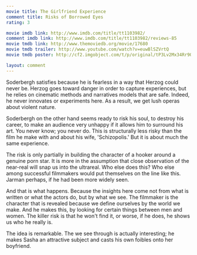 ```yaml
---
movie title: The Girlfriend Experience
comment title: Risks of Borrowed Eyes
rating: 3

movie imdb link: http://www.imdb.com/title/tt1103982/
comment imdb link: http://www.imdb.com/title/tt1103982/reviews-85
movie tmdb link: http://www.themoviedb.org/movie/17680
movie tmdb trailer: http://www.youtube.com/watch?v=euwBlSZVrtQ
movie tmdb poster: http://cf2.imgobject.com/t/p/original/tP3Lv2Mx34Rr9QNa12gJK7TqQjC.jpg

layout: comment
---
```


Soderbergh satisfies because he is fearless in a way that Herzog could never be. Herzog goes toward danger in order to capture experiences, but he relies on cinematic methods and narratives models that are safe. Indeed, he never innovates or experiments here. As a result, we get lush operas about violent nature.

Soderbergh on the other hand seems ready to risk his soul, to destroy his career, to make an audience very unhappy if it allows him to surround his art. You never know; you never do. This is structurally less risky than the film he make with and about his wife, 'Schizopolis.' But it is about much the same experience.

The risk is only partially in building the character of a hooker around a genuine porn star. It is more in the assumption that close observation of the near-real will snap us into the ultrareal. Who else does this? Who else among successful filmmakers would put themselves on the line like this. Jarman perhaps, if he had been more widely seen.

And that is what happens. Because the insights here come not from what is written or what the actors do, but by what we see. The filmmaker is the character that is revealed because we define ourselves by the world we make. And he makes this, by looking for certain things between men and women. The killer risk is that he won't find it, or worse, if he does, he shows us who he really is.

The idea is remarkable. The we see through is actually interesting; he makes Sasha an attractive subject and casts his own foibles onto her boyfriend.